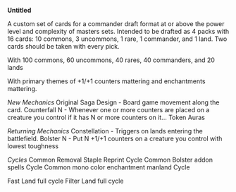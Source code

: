 **Untitled**

A custom set of cards for a commander draft format at or above the power level and complexity of masters sets. Intended to be drafted as 4 packs with 16 cards: 10 commons, 3 uncommons, 1 rare, 1 commander, and 1 land. Two cards should be taken with every pick.

With 100 commons, 60 uncommons, 40 rares, 40 commanders, and 20 lands

With primary themes of +1/+1 counters mattering and enchantments mattering.

*New Mechanics*
Original Saga Design - Board game movement along the card.
Counterfall N - Whenever one or more counters are placed on a creature you control if it has N or more counters on it...
Token Auras

*Returning Mechanics*
Constellation - Triggers on lands entering the battlefield.
Bolster N - Put N +1/+1 counters on a creature you control with lowest toughness

*Cycles*
Common Removal Staple Reprint Cycle
Common Bolster addon spells Cycle
Common mono color enchantment manland Cycle

Fast Land full cycle
Filter Land full cycle